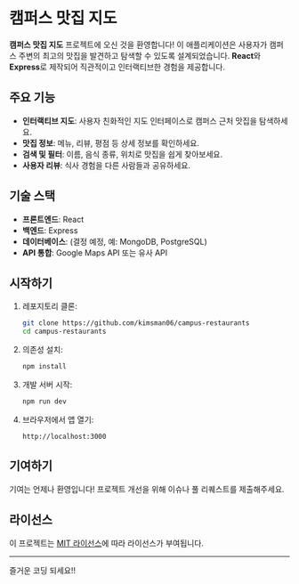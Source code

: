 # 캠퍼스 맛집 지도

**캠퍼스 맛집 지도** 프로젝트에 오신 것을 환영합니다! 이 애플리케이션은 사용자가 캠퍼스 주변의 최고의 맛집을 발견하고 탐색할 수 있도록 설계되었습니다. **React**와 **Express**로 제작되어 직관적이고 인터랙티브한 경험을 제공합니다.

## 주요 기능

- **인터랙티브 지도**: 사용자 친화적인 지도 인터페이스로 캠퍼스 근처 맛집을 탐색하세요.
- **맛집 정보**: 메뉴, 리뷰, 평점 등 상세 정보를 확인하세요.
- **검색 및 필터**: 이름, 음식 종류, 위치로 맛집을 쉽게 찾아보세요.
- **사용자 리뷰**: 식사 경험을 다른 사람들과 공유하세요.

## 기술 스택

- **프론트엔드**: React
- **백엔드**: Express
- **데이터베이스**: (결정 예정, 예: MongoDB, PostgreSQL)
- **API 통합**: Google Maps API 또는 유사 API

## 시작하기

1. 레포지토리 클론:

   ```bash
   git clone https://github.com/kimsman06/campus-restaurants
   cd campus-restaurants
   ```

2. 의존성 설치:

   ```bash
   npm install
   ```

3. 개발 서버 시작:

   ```bash
   npm run dev
   ```

4. 브라우저에서 앱 열기:
   ```
   http://localhost:3000
   ```

## 기여하기

기여는 언제나 환영입니다! 프로젝트 개선을 위해 이슈나 풀 리퀘스트를 제출해주세요.

## 라이선스

이 프로젝트는 [MIT 라이선스](LICENSE)에 따라 라이선스가 부여됩니다.

---

즐거운 코딩 되세요!!
